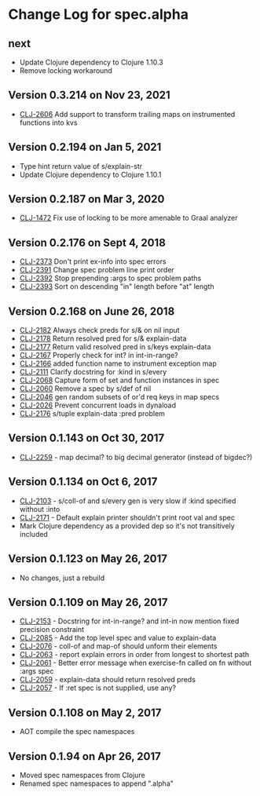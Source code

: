 # Change Log for spec.alpha

## next

* Update Clojure dependency to Clojure 1.10.3
* Remove locking workaround

## Version 0.3.214 on Nov 23, 2021

* [CLJ-2606](https://clojure.atlassian.net/browse/CLJ-2606) Add support to transform trailing maps on instrumented functions into kvs

## Version 0.2.194 on Jan 5, 2021

* Type hint return value of s/explain-str
* Update Clojure dependency to Clojure 1.10.1

## Version 0.2.187 on Mar 3, 2020

* [CLJ-1472](https://clojure.atlassian.net/browse/CLJ-1472) Fix use of locking to be more amenable to Graal analyzer

## Version 0.2.176 on Sept 4, 2018

* [CLJ-2373](https://clojure.atlassian.net/browse/CLJ-2373) Don't print ex-info into spec errors
* [CLJ-2391](https://clojure.atlassian.net/browse/CLJ-2391) Change spec problem line print order
* [CLJ-2392](https://clojure.atlassian.net/browse/CLJ-2392) Stop prepending :args to spec problem paths
* [CLJ-2393](https://clojure.atlassian.net/browse/CLJ-2393) Sort on descending "in" length before "at" length

## Version 0.2.168 on June 26, 2018

* [CLJ-2182](https://clojure.atlassian.net/browse/CLJ-2182) Always check preds for s/& on nil input
* [CLJ-2178](https://clojure.atlassian.net/browse/CLJ-2178) Return resolved pred for s/& explain-data
* [CLJ-2177](https://clojure.atlassian.net/browse/CLJ-2177) Return valid resolved pred in s/keys explain-data
* [CLJ-2167](https://clojure.atlassian.net/browse/CLJ-2176) Properly check for int? in int-in-range?
* [CLJ-2166](https://clojure.atlassian.net/browse/CLJ-2166) added function name to instrument exception map
* [CLJ-2111](https://clojure.atlassian.net/browse/CLJ-2111) Clarify docstring for :kind in s/every
* [CLJ-2068](https://clojure.atlassian.net/browse/CLJ-2068) Capture form of set and function instances in spec
* [CLJ-2060](https://clojure.atlassian.net/browse/CLJ-2060) Remove a spec by s/def of nil
* [CLJ-2046](https://clojure.atlassian.net/browse/CLJ-2046) gen random subsets of or'd req keys in map specs
* [CLJ-2026](https://clojure.atlassian.net/browse/CLJ-2026) Prevent concurrent loads in dynaload
* [CLJ-2176](https://clojure.atlassian.net/browse/CLJ-2176) s/tuple explain-data :pred problem

## Version 0.1.143 on Oct 30, 2017

* [CLJ-2259](https://clojure.atlassian.net/browse/CLJ-2259) - map decimal? to big decimal generator (instead of bigdec?)

## Version 0.1.134 on Oct 6, 2017

* [CLJ-2103](https://clojure.atlassian.net/browse/CLJ-2103) - s/coll-of and s/every gen is very slow if :kind specified without :into
* [CLJ-2171](https://clojure.atlassian.net/browse/CLJ-2171) - Default explain printer shouldn't print root val and spec
* Mark Clojure dependency as a provided dep so it's not transitively included

## Version 0.1.123 on May 26, 2017

* No changes, just a rebuild

## Version 0.1.109 on May 26, 2017

* [CLJ-2153](https://clojure.atlassian.net/browse/CLJ-2153) - Docstring for int-in-range? and int-in now mention fixed precision constraint
* [CLJ-2085](https://clojure.atlassian.net/browse/CLJ-2085) - Add the top level spec and value to explain-data
* [CLJ-2076](https://clojure.atlassian.net/browse/CLJ-2076) - coll-of and map-of should unform their elements
* [CLJ-2063](https://clojure.atlassian.net/browse/CLJ-2063) - report explain errors in order from longest to shortest path
* [CLJ-2061](https://clojure.atlassian.net/browse/CLJ-2061) - Better error message when exercise-fn called on fn without :args spec
* [CLJ-2059](https://clojure.atlassian.net/browse/CLJ-2059) - explain-data should return resolved preds
* [CLJ-2057](https://clojure.atlassian.net/browse/CLJ-2057) - If :ret spec is not supplied, use any?

## Version 0.1.108 on May 2, 2017

* AOT compile the spec namespaces

## Version 0.1.94 on Apr 26, 2017

* Moved spec namespaces from Clojure
* Renamed spec namespaces to append ".alpha"

